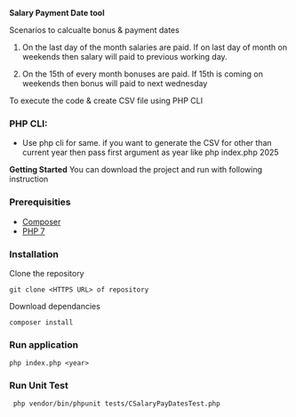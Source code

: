 **Salary Payment Date tool**

Scenarios to calcualte bonus & payment dates 
1. On the last day of the month salaries are paid. If on last day of month on weekends then salary will paid to previous working day.

2. On the 15th of every month bonuses are paid. If 15th is coming on weekends then bonus will paid to next wednesday

To execute the code & create CSV file using PHP CLI
### PHP CLI:
- Use php cli for same. if you want to generate the CSV for other than current year then pass first argument as year like php index.php 2025 

**Getting Started**
You can download the project and run with following instruction

### Prerequisities
- [Composer](https://getcomposer.org/)
- [PHP 7](http://www.php.net/)

### Installation
Clone the repository
```
git clone <HTTPS URL> of repository
```

Download dependancies
```
composer install
```

### Run application

```
php index.php <year>
```

### Run Unit Test

```
 php vendor/bin/phpunit tests/CSalaryPayDatesTest.php
```